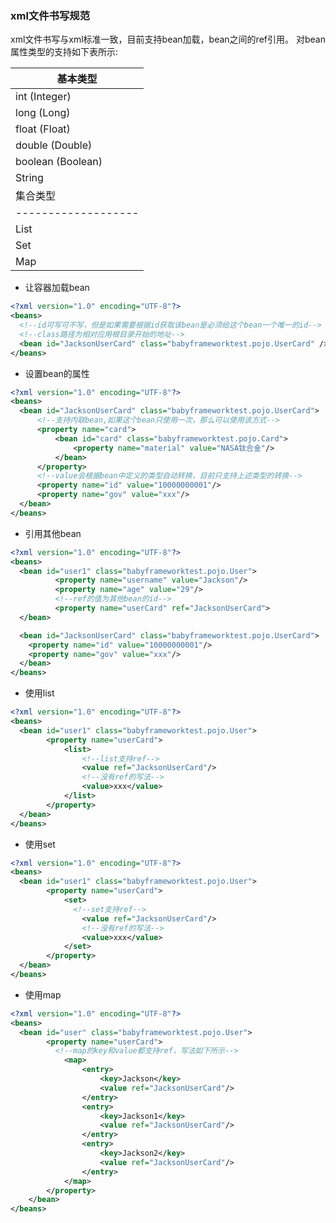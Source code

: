 ### xml文件书写规范
xml文件书写与xml标准一致，目前支持bean加载，bean之间的ref引用。
对bean属性类型的支持如下表所示:

| 基本类型          |
|-------------------|
| int (Integer)     |
| long (Long)       |
| float (Float)     |
| double (Double)   |
| boolean (Boolean) |
| String            |
| 集合类型          |
|-------------------|
| List              |
| Set               |
| Map               |


+ 让容器加载bean

```xml
<?xml version="1.0" encoding="UTF-8"?>
<beans>
  <!--id可写可不写，但是如果需要根据id获取该bean是必须给这个bean一个唯一的id-->
  <!--class路径为相对应用根目录开始的地址-->
  <bean id="JacksonUserCard" class="babyframeworktest.pojo.UserCard" />
</beans>
```

+ 设置bean的属性

```xml
<?xml version="1.0" encoding="UTF-8"?>
<beans>
  <bean id="JacksonUserCard" class="babyframeworktest.pojo.UserCard">
      <!--支持内联bean,如果这个bean只使用一次，那么可以使用该方式-->
      <property name="card">
          <bean id="card" class="babyframeworktest.pojo.Card">
              <property name="material" value="NASA钛合金"/>
          </bean>
      </property>
      <!--value会根据bean中定义的类型自动转换，目前只支持上述类型的转换-->
      <property name="id" value="10000000001"/>
      <property name="gov" value="xxx"/>
  </bean>
</beans>
```

+ 引用其他bean

```xml
<?xml version="1.0" encoding="UTF-8"?>
<beans>
  <bean id="user1" class="babyframeworktest.pojo.User">
          <property name="username" value="Jackson"/>
          <property name="age" value="29"/>
          <!--ref的值为其他bean的id-->
          <property name="userCard" ref="JacksonUserCard">
  </bean>

  <bean id="JacksonUserCard" class="babyframeworktest.pojo.UserCard">
    <property name="id" value="10000000001"/>
    <property name="gov" value="xxx"/>
  </bean>
</beans>

```

+ 使用list
```xml
<?xml version="1.0" encoding="UTF-8"?>
<beans>
  <bean id="user1" class="babyframeworktest.pojo.User">
        <property name="userCard">
            <list>
                <!--list支持ref-->
                <value ref="JacksonUserCard"/>
                <!--没有ref的写法-->
                <value>xxx</value>
            </list>
        </property>
  </bean>
</beans>
```

+ 使用set
```xml
<?xml version="1.0" encoding="UTF-8"?>
<beans>
  <bean id="user1" class="babyframeworktest.pojo.User">
        <property name="userCard">
            <set>
              <!--set支持ref-->
                <value ref="JacksonUserCard"/>
                <!--没有ref的写法-->
                <value>xxx</value>
            </set>
        </property>
  </bean>
</beans>
```

+ 使用map
```xml
<?xml version="1.0" encoding="UTF-8"?>
<beans>
  <bean id="user" class="babyframeworktest.pojo.User">
        <property name="userCard">
          <!--map的key和value都支持ref，写法如下所示-->
            <map>
                <entry>
                    <key>Jackson</key>
                    <value ref="JacksonUserCard"/>
                </entry>
                <entry>
                    <key>Jackson1</key>
                    <value ref="JacksonUserCard"/>
                </entry>
                <entry>
                    <key>Jackson2</key>
                    <value ref="JacksonUserCard"/>
                </entry>
            </map>
        </property>
    </bean>
</beans>
```
